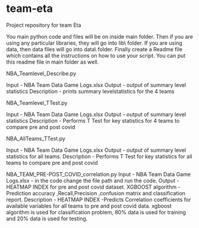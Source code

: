 # team-eta
Project repository for team Eta

You main python code and files will be on inside 
main folder. Then if you are using any particular libraries, 
they will go into lib\ folder. If you are using data, then data 
files will go into data\ folder. Finally create a Readme file 
which contains all the instructions on how to use your script. You can put this readme file in main folder as well.


NBA_Teamlevel_Describe.py 

Input - NBA Team Data Game Logs.xlsx
Output - output of summary level statistics 
Description - prints summary levelstatistics for the 4 teams

NBA_Teamlevel_TTest.py 

Input - NBA Team Data Game Logs.xlsx
Output - output of summary level statistics 
Description - Performs T Test for key statistics for 4 teams to compare pre and post
covid


NBA_AllTeams_TTest.py 

Input - NBA Team Data Game Logs.xlsx
Output - output of summary level statistics for all teams.
Description - Performs T Test for key statistics for all teams to compare pre and post
covid



NBA_TEAM_PRE-POST_COVID_correlation.py
Input - NBA Team Data Game Logs.xlsx - in the code change the file path and run the code.
Output - HEATMAP INDEX for pre and post covid dataset.
         XGBOOST algorithm - Prediction accuracy ,Recall,Precision ,confusion matrix and classification report.
Description - HEATMAP INDEX -Predicts Correlation coefficients for available variables for all teams to pre and post covid data.
              xgboost algorithm is used for classification problem, 80% data is used for training and 20% data is used for testing.  
                
